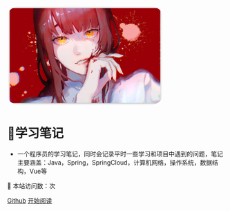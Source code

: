 <img width="360px" style="border-radius: 10%" bor src="./doc/icon/index.ico">

#   📙学习笔记

- 一个程序员的学习笔记，同时会记录平时一些学习和项目中遇到的问题，笔记主要涵盖：Java，Spring，SpringCloud，计算机网络，操作系统，数据结构，Vue等 

:rocket: 本站访问数：<span id="busuanzi_value_site_pv"></span>次

[Github](<https://github.com/iridescenceZz/baize>)
[开始阅读](README.md)



